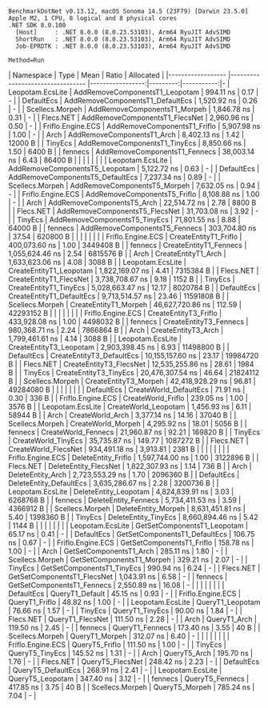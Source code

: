 ```

BenchmarkDotNet v0.13.12, macOS Sonoma 14.5 (23F79) [Darwin 23.5.0]
Apple M2, 1 CPU, 8 logical and 8 physical cores
.NET SDK 8.0.100
  [Host]     : .NET 8.0.0 (8.0.23.53103), Arm64 RyuJIT AdvSIMD
  ShortRun   : .NET 8.0.0 (8.0.23.53103), Arm64 RyuJIT AdvSIMD
  Job-EPRDTK : .NET 8.0.0 (8.0.23.53103), Arm64 RyuJIT AdvSIMD

Method=Run  

```
| Namespace         | Type                             | Mean             | Ratio    | Allocated  | 
|------------------ |--------------------------------- |-----------------:|---------:|-----------:|-
| Leopotam.EcsLite  | AddRemoveComponentsT1_Leopotam   |        994.11 ns |     0.17 |          - | 
| DefaultEcs        | AddRemoveComponentsT1_DefaultEcs |      1,520.92 ns |     0.26 |          - | 
| Scellecs.Morpeh   | AddRemoveComponentsT1_Morpeh     |      1,846.78 ns |     0.31 |          - | 
| Flecs.NET         | AddRemoveComponentsT1_FlecsNet   |      2,960.96 ns |     0.50 |          - | 
| Friflo.Engine.ECS | AddRemoveComponentsT1_Friflo     |      5,907.98 ns |     1.00 |          - | 
| Arch              | AddRemoveComponentsT1_Arch       |      8,402.13 ns |     1.42 |    12000 B | 
| TinyEcs           | AddRemoveComponentsT1_TinyEcs    |      8,850.66 ns |     1.50 |     6400 B | 
| fennecs           | AddRemoveComponentsT1_Fennecs    |     38,003.14 ns |     6.43 |    86400 B | 
|                   |                                  |                  |          |            | 
| Leopotam.EcsLite  | AddRemoveComponentsT5_Leopotam   |      5,122.72 ns |     0.63 |          - | 
| DefaultEcs        | AddRemoveComponentsT5_DefaultEcs |      7,237.34 ns |     0.89 |          - | 
| Scellecs.Morpeh   | AddRemoveComponentsT5_Morpeh     |      7,632.05 ns |     0.94 |          - | 
| Friflo.Engine.ECS | AddRemoveComponentsT5_Friflo     |      8,108.88 ns |     1.00 |          - | 
| Arch              | AddRemoveComponentsT5_Arch       |     22,514.72 ns |     2.78 |     8800 B | 
| Flecs.NET         | AddRemoveComponentsT5_FlecsNet   |     31,703.08 ns |     3.92 |          - | 
| TinyEcs           | AddRemoveComponentsT5_TinyEcs    |     71,801.55 ns |     8.88 |    64000 B | 
| fennecs           | AddRemoveComponentsT5_Fennecs    |    303,704.80 ns |    37.54 |   620800 B | 
|                   |                                  |                  |          |            | 
| Friflo.Engine.ECS | CreateEntityT1_Friflo            |    400,073.60 ns |     1.00 |  3449408 B | 
| fennecs           | CreateEntityT1_Fennecs           |  1,055,624.46 ns |     2.54 |  6815576 B | 
| Arch              | CreateEntityT1_Arch              |  1,633,623.06 ns |     4.08 |     3088 B | 
| Leopotam.EcsLite  | CreateEntityT1_Leopotam          |  1,822,169.07 ns |     4.41 |  7315384 B | 
| Flecs.NET         | CreateEntityT1_FlecsNet          |  3,738,708.67 ns |     9.18 |     1152 B | 
| TinyEcs           | CreateEntityT1_TinyEcs           |  5,028,663.47 ns |    12.17 |  8020784 B | 
| DefaultEcs        | CreateEntityT1_DefaultEcs        |  9,713,514.57 ns |    23.46 | 11591808 B | 
| Scellecs.Morpeh   | CreateEntityT1_Morpeh            | 46,627,720.86 ns |   112.59 | 42293152 B | 
|                   |                                  |                  |          |            | 
| Friflo.Engine.ECS | CreateEntityT3_Friflo            |    433,928.08 ns |     1.00 |  4498032 B | 
| fennecs           | CreateEntityT3_Fennecs           |    980,368.71 ns |     2.24 |  7866864 B | 
| Arch              | CreateEntityT3_Arch              |  1,799,461.61 ns |     4.14 |     3088 B | 
| Leopotam.EcsLite  | CreateEntityT3_Leopotam          |  2,903,398.45 ns |     6.93 | 11498800 B | 
| DefaultEcs        | CreateEntityT3_DefaultEcs        | 10,155,157.60 ns |    23.17 | 19984720 B | 
| Flecs.NET         | CreateEntityT3_FlecsNet          | 12,535,255.86 ns |    28.61 |     1984 B | 
| TinyEcs           | CreateEntityT3_TinyEcs           | 20,476,307.54 ns |    46.64 | 21824112 B | 
| Scellecs.Morpeh   | CreateEntityT3_Morpeh            | 42,418,928.29 ns |    96.81 | 49284080 B | 
|                   |                                  |                  |          |            | 
| DefaultEcs        | CreateWorld_DefaultEcs           |         71.91 ns |     0.30 |      336 B | 
| Friflo.Engine.ECS | CreateWorld_Friflo               |        239.05 ns |     1.00 |     3576 B | 
| Leopotam.EcsLite  | CreateWorld_Leopotam             |      1,456.93 ns |     6.11 |    58944 B | 
| Arch              | CreateWorld_Arch                 |      3,377.14 ns |    14.16 |    37040 B | 
| Scellecs.Morpeh   | CreateWorld_Morpeh               |      4,295.92 ns |    18.01 |     5056 B | 
| fennecs           | CreateWorld_Fennecs              |     21,960.87 ns |    92.21 |   169820 B | 
| TinyEcs           | CreateWorld_TinyEcs              |     35,735.87 ns |   149.77 |  1087272 B | 
| Flecs.NET         | CreateWorld_FlecsNet             |    934,491.18 ns | 3,913.81 |     2381 B | 
|                   |                                  |                  |          |            | 
| Friflo.Engine.ECS | DeleteEntity_Friflo              |  1,597,744.00 ns |     1.00 |  3122896 B | 
| Flecs.NET         | DeleteEntity_FlecsNet            |  1,822,307.93 ns |     1.14 |      736 B | 
| Arch              | DeleteEntity_Arch                |  2,723,553.29 ns |     1.70 |  2096360 B | 
| DefaultEcs        | DeleteEntity_DefaultEcs          |  3,635,286.67 ns |     2.28 |  3200736 B | 
| Leopotam.EcsLite  | DeleteEntity_Leopotam            |  4,824,839.91 ns |     3.03 |  6268768 B | 
| fennecs           | DeleteEntity_Fennecs             |  5,734,411.53 ns |     3.59 |  4366912 B | 
| Scellecs.Morpeh   | DeleteEntity_Morpeh              |  8,631,451.81 ns |     5.40 |  1398360 B | 
| TinyEcs           | DeleteEntity_TinyEcs             |  8,660,894.46 ns |     5.42 |     1144 B | 
|                   |                                  |                  |          |            | 
| Leopotam.EcsLite  | GetSetComponentsT1_Leopotam      |         65.17 ns |     0.41 |          - | 
| DefaultEcs        | GetSetComponentsT1_DefaultEcs    |        106.75 ns |     0.67 |          - | 
| Friflo.Engine.ECS | GetSetComponentsT1_Friflo        |        158.78 ns |     1.00 |          - | 
| Arch              | GetSetComponentsT1_Arch          |        285.11 ns |     1.80 |          - | 
| Scellecs.Morpeh   | GetSetComponentsT1_Morpeh        |        329.21 ns |     2.07 |          - | 
| TinyEcs           | GetSetComponentsT1_TinyEcs       |        990.94 ns |     6.24 |          - | 
| Flecs.NET         | GetSetComponentsT1_FlecsNet      |      1,043.91 ns |     6.58 |          - | 
| fennecs           | GetSetComponentsT1_Fennecs       |      2,550.89 ns |    16.08 |          - | 
|                   |                                  |                  |          |            | 
| DefaultEcs        | QueryT1_Default                  |         45.15 ns |     0.93 |          - | 
| Friflo.Engine.ECS | QueryT1_Friflo                   |         48.82 ns |     1.00 |          - | 
| Leopotam.EcsLite  | QueryT1_Leopotam                 |         76.66 ns |     1.57 |          - | 
| TinyEcs           | QueryT1_TinyEcs                  |         90.00 ns |     1.84 |          - | 
| Flecs.NET         | QueryT1_FlecsNet                 |        111.50 ns |     2.28 |          - | 
| Arch              | QueryT1_Arch                     |        119.50 ns |     2.45 |          - | 
| fennecs           | QueryT1_Fennecs                  |        173.40 ns |     3.55 |       40 B | 
| Scellecs.Morpeh   | QueryT1_Morpeh                   |        312.07 ns |     6.40 |          - | 
|                   |                                  |                  |          |            | 
| Friflo.Engine.ECS | QueryT5_Friflo                   |        111.50 ns |     1.00 |          - | 
| TinyEcs           | QueryT5_TinyEcs                  |        145.52 ns |     1.31 |          - | 
| Arch              | QueryT5_Arch                     |        195.70 ns |     1.76 |          - | 
| Flecs.NET         | QueryT5_FlecsNet                 |        248.42 ns |     2.23 |          - | 
| DefaultEcs        | QueryT5_DefaultEcs               |        268.91 ns |     2.41 |          - | 
| Leopotam.EcsLite  | QueryT5_Leopotam                 |        347.40 ns |     3.12 |          - | 
| fennecs           | QueryT5_Fennecs                  |        417.85 ns |     3.75 |       40 B | 
| Scellecs.Morpeh   | QueryT5_Morpeh                   |        785.24 ns |     7.04 |          - | 

